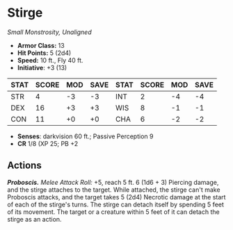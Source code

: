 # Stirge

*Small Monstrosity, Unaligned*

- **Armor Class:** 13
- **Hit Points:** 5 (2d4)
- **Speed:** 10 ft., Fly 40 ft.
- **Initiative**: +3 (13)

|STAT|SCORE|MOD|SAVE|STAT|SCORE|MOD|SAVE|
| --- | --- | --- | ---- |---| --- | --- | ---- |
| STR | 4 | -3 | -3 | INT | 2 | -4 | -4 |
| DEX | 16 | +3 | +3 | WIS | 8 | -1 | -1 |
| CON | 11 | +0 | +0 | CHA | 6 | -2 | -2 |

- **Senses**: darkvision 60 ft.; Passive Perception 9
- **CR** 1/8 (XP 25; PB +2

## Actions

***Proboscis.*** *Melee Attack Roll:* +5, reach 5 ft. 6 (1d6 + 3) Piercing damage, and the stirge attaches to the target. While attached, the stirge can't make Proboscis attacks, and the target takes 5 (2d4) Necrotic damage at the start of each of the stirge's turns.
The stirge can detach itself by spending 5 feet of its movement. The target or a creature within 5 feet of it can detach the stirge as an action.

